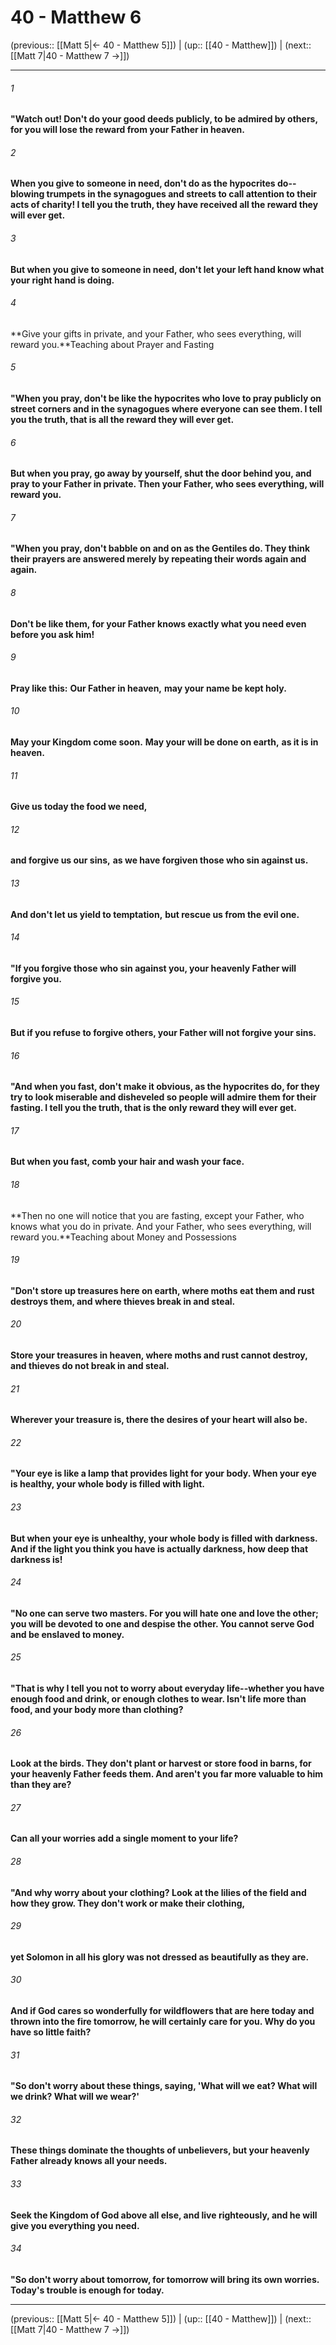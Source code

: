 # 40 - Matthew 6

(previous:: [[Matt 5|← 40 - Matthew 5]]) | (up:: [[40 - Matthew]]) | (next:: [[Matt 7|40 - Matthew 7 →]])

***


###### 1 
**"Watch out! Don't do your good deeds publicly, to be admired by others, for you will lose the reward from your Father in heaven.** 

###### 2 
**When you give to someone in need, don't do as the hypocrites do--blowing trumpets in the synagogues and streets to call attention to their acts of charity! I tell you the truth, they have received all the reward they will ever get.** 

###### 3 
**But when you give to someone in need, don't let your left hand know what your right hand is doing.** 

###### 4 
**Give your gifts in private, and your Father, who sees everything, will reward you.**Teaching about Prayer and Fasting 

###### 5 
**"When you pray, don't be like the hypocrites who love to pray publicly on street corners and in the synagogues where everyone can see them. I tell you the truth, that is all the reward they will ever get.** 

###### 6 
**But when you pray, go away by yourself, shut the door behind you, and pray to your Father in private. Then your Father, who sees everything, will reward you.** 

###### 7 
**"When you pray, don't babble on and on as the Gentiles do. They think their prayers are answered merely by repeating their words again and again.** 

###### 8 
**Don't be like them, for your Father knows exactly what you need even before you ask him!** 

###### 9 
**Pray like this:** **Our Father in heaven,** **may your name be kept holy.** 

###### 10 
**May your Kingdom come soon.** **May your will be done on earth,** **as it is in heaven.** 

###### 11 
**Give us today the food we need,** 

###### 12 
**and forgive us our sins,** **as we have forgiven those who sin against us.** 

###### 13 
**And don't let us yield to temptation,** **but rescue us from the evil one.** 

###### 14 
**"If you forgive those who sin against you, your heavenly Father will forgive you.** 

###### 15 
**But if you refuse to forgive others, your Father will not forgive your sins.** 

###### 16 
**"And when you fast, don't make it obvious, as the hypocrites do, for they try to look miserable and disheveled so people will admire them for their fasting. I tell you the truth, that is the only reward they will ever get.** 

###### 17 
**But when you fast, comb your hair and wash your face.** 

###### 18 
**Then no one will notice that you are fasting, except your Father, who knows what you do in private. And your Father, who sees everything, will reward you.**Teaching about Money and Possessions 

###### 19 
**"Don't store up treasures here on earth, where moths eat them and rust destroys them, and where thieves break in and steal.** 

###### 20 
**Store your treasures in heaven, where moths and rust cannot destroy, and thieves do not break in and steal.** 

###### 21 
**Wherever your treasure is, there the desires of your heart will also be.** 

###### 22 
**"Your eye is like a lamp that provides light for your body. When your eye is healthy, your whole body is filled with light.** 

###### 23 
**But when your eye is unhealthy, your whole body is filled with darkness. And if the light you think you have is actually darkness, how deep that darkness is!** 

###### 24 
**"No one can serve two masters. For you will hate one and love the other; you will be devoted to one and despise the other. You cannot serve God and be enslaved to money.** 

###### 25 
**"That is why I tell you not to worry about everyday life--whether you have enough food and drink, or enough clothes to wear. Isn't life more than food, and your body more than clothing?** 

###### 26 
**Look at the birds. They don't plant or harvest or store food in barns, for your heavenly Father feeds them. And aren't you far more valuable to him than they are?** 

###### 27 
**Can all your worries add a single moment to your life?** 

###### 28 
**"And why worry about your clothing? Look at the lilies of the field and how they grow. They don't work or make their clothing,** 

###### 29 
**yet Solomon in all his glory was not dressed as beautifully as they are.** 

###### 30 
**And if God cares so wonderfully for wildflowers that are here today and thrown into the fire tomorrow, he will certainly care for you. Why do you have so little faith?** 

###### 31 
**"So don't worry about these things, saying, 'What will we eat? What will we drink? What will we wear?'** 

###### 32 
**These things dominate the thoughts of unbelievers, but your heavenly Father already knows all your needs.** 

###### 33 
**Seek the Kingdom of God above all else, and live righteously, and he will give you everything you need.** 

###### 34 
**"So don't worry about tomorrow, for tomorrow will bring its own worries. Today's trouble is enough for today.**

***

(previous:: [[Matt 5|← 40 - Matthew 5]]) | (up:: [[40 - Matthew]]) | (next:: [[Matt 7|40 - Matthew 7 →]])
